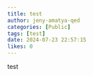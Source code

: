 ```yaml
---
title: test
author: jeny-amatya-qed
categories: [Public]
tags: [test]
date: 2024-07-23 22:57:15 
likes: 0
---
```


test